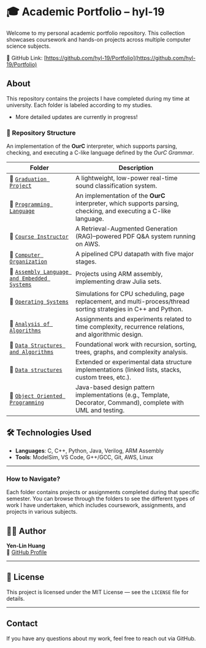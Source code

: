 # 🎓 Academic Portfolio – hyl-19

Welcome to my personal academic portfolio repository. This collection showcases coursework and hands-on projects across multiple computer science subjects.

🔗 GitHub Link: [https://github.com/hyl-19/Portfolio](https://github.com/hyl-19/Portfolio)


## About

This repository contains the projects I have completed during my time at university. Each folder is labeled according to my studies.

- More detailed updates are currently in progress!

### 📁 Repository Structure


An implementation of the **OurC** interpreter, which supports parsing, checking, and executing a C-like language defined by the *OurC Grammar*.



| Folder                                                                 | Description                                                                                                              |
|------------------------------------------------------------------------|--------------------------------------------------------------------------------------------------------------------------|
| 🌟 [`Graduation Project`](./Graduation%20Project)                       | A lightweight, low-power real-time sound classification system.                                                          |
| 🌟 [`Programming Language`](./Programming%20Language)                   | An implementation of the **OurC** interpreter, which supports parsing, checking, and executing a C-like language.        |
| 🌟 [`Course Instructor`](./Course%20Instructor)                         | A Retrieval-Augmented Generation (RAG)–powered PDF Q&A system running on AWS.                                             |
| 🌟 [`Computer Organization`](./Computer%20Organization)                 | A pipelined CPU datapath with five major stages.                                                                         |
| 🌟 [`Assembly Language and Embedded Systems`](./Assembly%20Language%20and%20Embedded%20Systems) | Projects using ARM assembly, implementing draw Julia sets.                                                               |
| 🌟 [`Operating Systems`](./Operating%20Systems)                         | Simulations for CPU scheduling, page replacement, and multi-process/thread sorting strategies in C++ and Python.         |
| 🌟 [`Analysis of Algorithms`](./Analysis%20of%20Algorithms)             | Assignments and experiments related to time complexity, recurrence relations, and algorithmic design.                    |
| 🌟 [`Data Structures and Algorithms`](./Data%20Structures%20and%20Algorithms) | Foundational work with recursion, sorting, trees, graphs, and complexity analysis.                                        |
| 🌟 [`Data structures`](./Data%20structures)                             | Extended or experimental data structure implementations (linked lists, stacks, custom trees, etc.).                      |
| 🌟 [`Object Oriented Programming`](./Object%20Oriented%20Programming)   | Java-based design pattern implementations (e.g., Template, Decorator, Command), complete with UML and testing.           |



## 🛠️ Technologies Used

- **Languages**: C, C++, Python, Java, Verilog, ARM Assembly
- **Tools**: ModelSim, VS Code, G++/GCC, Git, AWS, Linux

---
  

### How to Navigate?

Each folder contains projects or assignments completed during that specific semester. You can browse through the folders to see the different types of work I have undertaken, which includes coursework, assignments, and projects in various subjects.

## 🧑‍💻 Author

**Yen-Lin Huang**   
📧 [GitHub Profile](https://github.com/hyl-19)

---

## 📜 License

This project is licensed under the MIT License — see the `LICENSE` file for details.

---

## Contact

If you have any questions about my work, feel free to reach out via GitHub.


